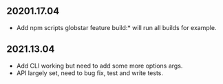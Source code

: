 ## 20201.17.04

- Add npm scripts globstar feature build:* will run all builds for example.

## 2021.13.04

- Add CLI working but need to add some more options args.
- API largely set, need to bug fix, test and write tests.